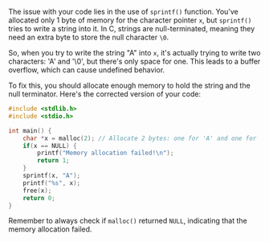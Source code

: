 The issue with your code lies in the use of `sprintf()` function. You've allocated only 1 byte of memory for the character pointer `x`, but `sprintf()` tries to write a string into it. In C, strings are null-terminated, meaning they need an extra byte to store the null character `\0`.

So, when you try to write the string "A" into `x`, it's actually trying to write two characters: 'A' and '\0', but there's only space for one. This leads to a buffer overflow, which can cause undefined behavior.

To fix this, you should allocate enough memory to hold the string and the null terminator. Here's the corrected version of your code:

```c
#include <stdlib.h>
#include <stdio.h>

int main() {
    char *x = malloc(2); // Allocate 2 bytes: one for 'A' and one for '\0'
    if(x == NULL) {
        printf("Memory allocation failed!\n");
        return 1;
    }
    sprintf(x, "A");
    printf("%s", x);
    free(x);
    return 0;
}
```
Remember to always check if `malloc()` returned `NULL`, indicating that the memory allocation failed.
